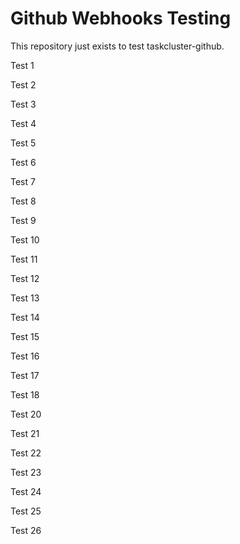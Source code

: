 # Github Webhooks Testing
This repository just exists to test taskcluster-github.

Test 1

Test 2

Test 3

Test 4

Test 5

Test 6

Test 7

Test 8

Test 9

Test 10

Test 11

Test 12

Test 13

Test 14

Test 15

Test 16

Test 17

Test 18

Test 20

Test 21

Test 22

Test 23

Test 24

Test 25

Test 26
